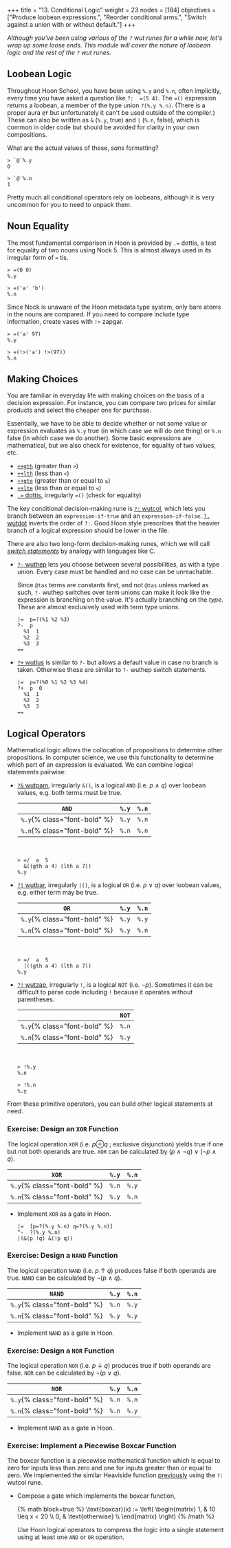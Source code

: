 +++
title = "13. Conditional Logic"
weight = 23
nodes = [184]
objectives = ["Produce loobean expressions.", "Reorder conditional arms.", "Switch against a union with or without default."]
+++

_Although you've been using various of the `?` wut runes for a while now, let's wrap up some loose ends.  This module will cover the nature of loobean logic and the rest of the `?` wut runes._


##  Loobean Logic

Throughout Hoon School, you have been using `%.y` and `%.n`, often implicitly, every time you have asked a question like `?:  =(5 4)`.  The `=()` expression returns a loobean, a member of the type union `?(%.y %.n)`.  (There is a proper aura `@f` but unfortunately it can't be used outside of the compiler.)  These can also be written as `&` (`%.y`, true) and `|` (`%.n`, false), which is common in older code but should be avoided for clarity in your own compositions.

What are the actual values of these, _sans_ formatting?

```hoon
> `@`%.y
0

> `@`%.n
1
```

Pretty much all conditional operators rely on loobeans, although it is very uncommon for you to need to unpack them.


##  Noun Equality

The most fundamental comparison in Hoon is provided by `.=` dottis, a test for equality of two nouns using Nock 5.  This is almost always used in its irregular form of `=` tis.

```hoon
> =(0 0)
%.y

> =('a' 'b')
%.n
```

Since Nock is unaware of the Hoon metadata type system, only bare atoms in the nouns are compared.  If you need to compare include type information, create vases with `!>` zapgar.

```hoon
> =('a' 97)
%.y

> =(!>('a') !>(97))
%.n
```


##  Making Choices

You are familiar in everyday life with making choices on the basis of a decision expression.  For instance, you can compare two prices for similar products and select the cheaper one for purchase.

Essentially, we have to be able to decide whether or not some value or expression evaluates as `%.y` true (in which case we will do one thing) or `%.n` false (in which case we do another).  Some basic expressions are mathematical, but we also check for existence, for equality of two values, etc.

- [`++gth`](/language/hoon/reference/stdlib/1a#gth) (greater than `>`)                   
- [`++lth`](/language/hoon/reference/stdlib/1a#lth) (less than `<`)  
- [`++gte`](/language/hoon/reference/stdlib/1a#gte) (greater than or equal to `≥`)
- [`++lte`](/language/hoon/reference/stdlib/1a#lte) (less than or equal to `≤`)
- [`.=` dottis](/language/hoon/reference/rune/dot#-dottis), irregularly `=()` (check for equality)

The key conditional decision-making rune is [`?:` wutcol](/language/hoon/reference/rune/wut#-wutcol), which lets you branch between an `expression-if-true` and an `expression-if-false`.  [`?.` wutdot](/language/hoon/reference/rune/wut#-wutdot) inverts the order of `?:`.  Good Hoon style prescribes that the heavier branch of a logical expression should be lower in the file.

There are also two long-form decision-making runes, which we will call [_switch statements_](https://en.wikipedia.org/wiki/Switch_statement) by analogy with languages like C.

- [`?-` wuthep](/language/hoon/reference/rune/wut#--wuthep) lets you choose between several possibilities, as with a type union.  Every case must be handled and no case can be unreachable.

    Since `@tas` terms are constants first, and not `@tas` unless marked as such, `?-` wuthep switches over term unions can make it look like the expression is branching on the value.  It's actually branching on the _type_.  These are almost exclusively used with term type unions.

    ```hoon {% copy=true %}
    |=  p=?(%1 %2 %3)
    ?-  p
      %1  1
      %2  2
      %3  3
    ==
    ```

- [`?+` wutlus](/language/hoon/reference/rune/wut#-wutlus) is similar to `?-` but allows a default value in case no branch is taken.  Otherwise these are similar to `?-` wuthep switch statements.

    ```hoon {% copy=true %}
    |=  p=?(%0 %1 %2 %3 %4)
    ?+  p  0
      %1  1
      %2  2
      %3  3
    ==
    ```

##  Logical Operators

Mathematical logic allows the collocation of propositions to determine other propositions.  In computer science, we use this functionality to determine which part of an expression is evaluated.  We can combine logical statements pairwise:

- [`?&` wutpam](/language/hoon/reference/rune/wut#-wutpam), irregularly `&()`, is a logical `AND` (i.e. _p_ ∧ _q_) over loobean values, e.g. both terms must be true.

    |             `AND`            | `%.y` | `%.n` |
    |------------------------------|-------|-------|
    | `%.y`{% class="font-bold" %} | `%.y` | `%.n` |
    | `%.n`{% class="font-bold" %} | `%.n` | `%.n` |

    <br>

    ```hoon
    > =/  a  5
      &((gth a 4) (lth a 7))
    %.y
    ```

- [`?|` wutbar](/language/hoon/reference/rune/wut#-wutbar), irregularly `|()`, is a logical `OR` (i.e. _p_ ∨ _q_)  over loobean values, e.g. either term may be true.

    |             `OR`             | `%.y` | `%.n` |
    |------------------------------|-------|-------|
    | `%.y`{% class="font-bold" %} | `%.y` | `%.y` |
    | `%.n`{% class="font-bold" %} | `%.y` | `%.n` |

    <br>

    ```hoon
    > =/  a  5
      |((gth a 4) (lth a 7))
    %.y
    ```

- [`?!` wutzap](/language/hoon/reference/rune/wut#-wutzap), irregularly `!`, is a logical `NOT` (i.e. ¬*p*).  Sometimes it can be difficult to parse code including `!` because it operates without parentheses.

    |                              | `NOT` |
    |------------------------------|-------|
    | `%.y`{% class="font-bold" %} | `%.n` |
    | `%.n`{% class="font-bold" %} | `%.y` |

    <br>

    ```hoon
    > !%.y
    %.n

    > !%.n
    %.y
    ```

From these primitive operators, you can build other logical statements at need.

### Exercise:  Design an `XOR` Function

The logical operation `XOR` (i.e. *p*⊕*q* ; exclusive disjunction)  yields true if one but not both operands are true.  `XOR` can be calculated by (_p_ ∧ ¬*q*) ∨ (¬*p* ∧ _q_).

|             `XOR`            | `%.y` | `%.n` |
|------------------------------|-------|-------|
| `%.y`{% class="font-bold" %} | `%.n` | `%.y` |
| `%.n`{% class="font-bold" %} | `%.y` | `%.n` |

- Implement `XOR` as a gate in Hoon.

    ```hoon {% copy=true %}
    |=  [p=?(%.y %.n) q=?(%.y %.n)]
    ^-  ?(%.y %.n)
    |(&(p !q) &(!p q))
    ```

### Exercise:  Design a `NAND` Function

The logical operation `NAND` (i.e. _p_ ↑ _q_) produces false if both operands are true.  `NAND` can be calculated by ¬(_p_ ∧ _q_).

|             `NAND`            | `%.y` | `%.n` |
|-------------------------------|-------|-------|
| `%.y`{% class="font-bold" %}  | `%.n` | `%.y` |
| `%.n`{% class="font-bold" %}  | `%.y` | `%.y` |

- Implement `NAND` as a gate in Hoon.

### Exercise:  Design a `NOR` Function

The logical operation `NOR` (i.e. _p_ ↓ _q_) produces true if both operands are false.  `NOR` can be calculated by ¬(_p_ ∨ _q_).

|             `NOR`            | `%.y` | `%.n` |
|------------------------------|-------|-------|
| `%.y`{% class="font-bold" %} | `%.n` | `%.n` |
| `%.n`{% class="font-bold" %} | `%.n` | `%.y` |

- Implement `NAND` as a gate in Hoon.

### Exercise:  Implement a Piecewise Boxcar Function

The boxcar function is a piecewise mathematical function which is equal to zero for inputs less than zero and one for inputs greater than or equal to zero.  We implemented the similar Heaviside function [previously](/courses/hoon-school/B-syntax) using the `?:` wutcol rune.

- Compose a gate which implements the boxcar function,

    {% math block=true %}
    \text{boxcar}(x)
    :=
    \left(
    \begin{matrix}
    1, & 10 \leq x < 20 \\\\
    0, & \text{otherwise} \\\\
    \end{matrix}
    \right)
    {% /math %}

    <!--
    $$
    \text{boxcar}(x)
    :=
    \begin{matrix}
    1, & 10 \leq x < 20 \\
    0, & \text{otherwise} \\
    \end{matrix}
    $$
    -->

    Use Hoon logical operators to compress the logic into a single statement using at least one `AND` or `OR` operation.
